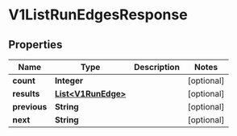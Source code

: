 

# V1ListRunEdgesResponse


## Properties

Name | Type | Description | Notes
------------ | ------------- | ------------- | -------------
**count** | **Integer** |  |  [optional]
**results** | [**List&lt;V1RunEdge&gt;**](V1RunEdge.md) |  |  [optional]
**previous** | **String** |  |  [optional]
**next** | **String** |  |  [optional]



